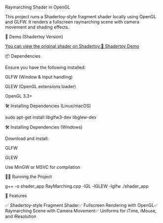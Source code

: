 Raymarching Shader in OpenGL

This project runs a Shadertoy-style fragment shader locally using OpenGL and GLFW. It renders a fullscreen raymarching scene with camera movement and shading effects.

🚀 Demo (Shadertoy Version)

[You can view the original shader on Shadertoy:🔗 Shadertoy Demo](https://www.shadertoy.com/view/3f23RV)

📦 Dependencies

Ensure you have the following installed:

GLFW (Window & Input handling)

GLEW (OpenGL extensions loader)

OpenGL 3.3+

🛠 Installing Dependencies (Linux/macOS)

sudo apt-get install libglfw3-dev libglew-dev

🛠 Installing Dependencies (Windows)

Download and install:

GLFW

GLEW

Use MinGW or MSVC for compilation

🏃‍♂️ Running the Project

g++ -o shader_app RayMarching.cpp -lGL -lGLEW -lglfw
./shader_app

📜 Features

✅ Shadertoy-style Fragment Shader✅ Fullscreen Rendering with OpenGL✅ Raymarching Scene with Camera Movement✅ Uniforms for iTime, iMouse, and iResolution
